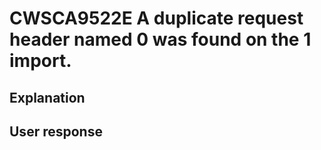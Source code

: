 # CWSCA9522E A duplicate request header named 0 was found on the 1 import.

## Explanation

## User response